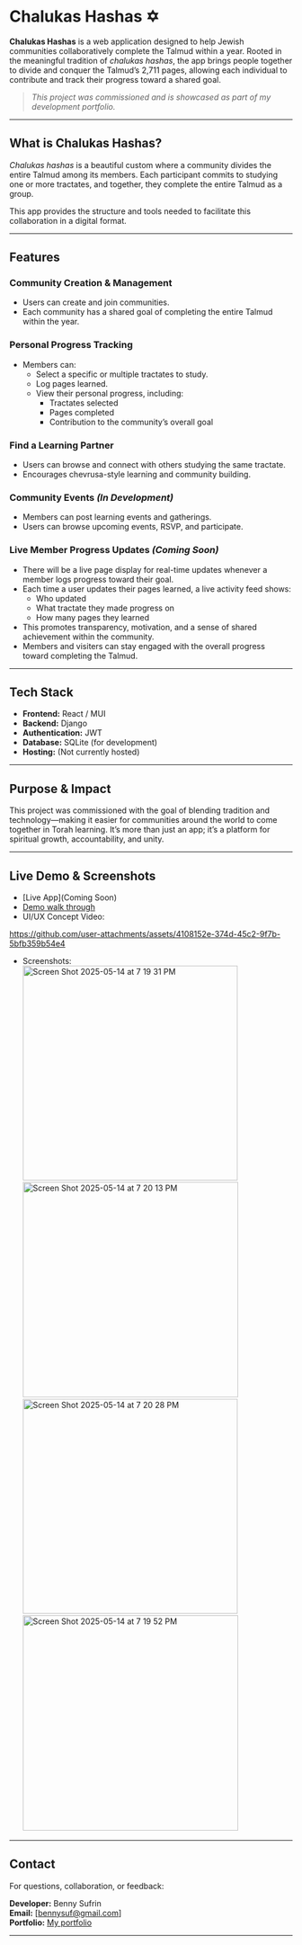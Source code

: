 # Chalukas Hashas ✡️

**Chalukas Hashas** is a web application designed to help Jewish communities collaboratively complete the Talmud within a year. Rooted in the meaningful tradition of *chalukas hashas*, the app brings people together to divide and conquer the Talmud’s 2,711 pages, allowing each individual to contribute and track their progress toward a shared goal.

> _This project was commissioned and is showcased as part of my development portfolio._

---

## What is Chalukas Hashas?

*Chalukas hashas* is a beautiful custom where a community divides the entire Talmud among its members. Each participant commits to studying one or more tractates, and together, they complete the entire Talmud as a group.

This app provides the structure and tools needed to facilitate this collaboration in a digital format.

---

## Features

### Community Creation & Management
- Users can create and join communities.
- Each community has a shared goal of completing the entire Talmud within the year.

### Personal Progress Tracking
- Members can:
  - Select a specific or multiple tractates to study.
  - Log pages learned.
  - View their personal progress, including:
    - Tractates selected
    - Pages completed
    - Contribution to the community’s overall goal

### Find a Learning Partner
- Users can browse and connect with others studying the same tractate.
- Encourages chevrusa-style learning and community building.

### Community Events _(In Development)_
- Members can post learning events and gatherings.
- Users can browse upcoming events, RSVP, and participate.

###  Live Member Progress Updates _(Coming Soon)_

- There will be a live page display for real-time updates whenever a member logs progress toward their goal.
- Each time a user updates their pages learned, a live activity feed shows:
  - Who updated
  - What tractate they made progress on
  - How many pages they learned
- This promotes transparency, motivation, and a sense of shared achievement within the community.
- Members and visiters can stay engaged with the overall progress toward completing the Talmud.


---

## Tech Stack

- **Frontend:** React / MUI
- **Backend:** Django
- **Authentication:** JWT
- **Database:** SQLite (for development)
- **Hosting:** (Not currently hosted)

---

## Purpose & Impact

This project was commissioned with the goal of blending tradition and technology—making it easier for communities around the world to come together in Torah learning. It’s more than just an app; it’s a platform for spiritual growth, accountability, and unity.

---

## Live Demo & Screenshots

- [Live App](Coming Soon)
- [Demo walk through](https://youtube.com/shorts/yZrK8Y80hu0?feature=share)
- UI/UX Concept Video: 

https://github.com/user-attachments/assets/4108152e-374d-45c2-9f7b-5bfb359b54e4

- Screenshots: 
<br/><img width="382" alt="Screen Shot 2025-05-14 at 7 19 31 PM" src="https://github.com/user-attachments/assets/d11aa8ff-ed43-4ade-b255-c8574a401008" />
<br/><img width="383" alt="Screen Shot 2025-05-14 at 7 20 13 PM" src="https://github.com/user-attachments/assets/8b55a4e7-3267-4a38-8935-89225a097f45" />
<br/><img width="382" alt="Screen Shot 2025-05-14 at 7 20 28 PM" src="https://github.com/user-attachments/assets/57323c4f-c7af-4f46-86a8-ebadd8233c65" />
<br/><img width="383" alt="Screen Shot 2025-05-14 at 7 19 52 PM" src="https://github.com/user-attachments/assets/319b29e2-5660-49bf-a1fe-865c888c267a" />

---

## Contact

For questions, collaboration, or feedback:

**Developer:** Benny Sufrin  
**Email:** [bennysuf@gmail.com]  
**Portfolio:** [My portfolio](https://my-portfolio-b4e37.web.app/)

---

